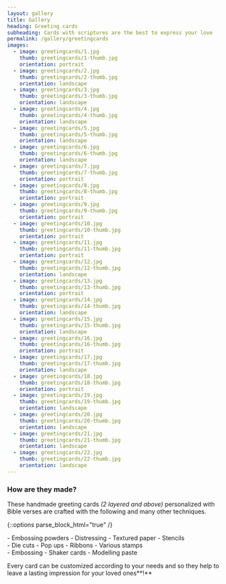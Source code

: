 ```yaml
---
layout: gallery
title: Gallery
heading: Greeting cards
subheading: Cards with scriptures are the best to express your love
permalink: /gallery/greetingcards
images:
  - image: greetingcards/1.jpg
    thumb: greetingcards/1-thumb.jpg
    orientation: portrait
  - image: greetingcards/2.jpg
    thumb: greetingcards/2-thumb.jpg
    orientation: landscape
  - image: greetingcards/3.jpg
    thumb: greetingcards/3-thumb.jpg
    orientation: landscape
  - image: greetingcards/4.jpg
    thumb: greetingcards/4-thumb.jpg
    orientation: landscape
  - image: greetingcards/5.jpg
    thumb: greetingcards/5-thumb.jpg
    orientation: landscape
  - image: greetingcards/6.jpg
    thumb: greetingcards/6-thumb.jpg
    orientation: landscape
  - image: greetingcards/7.jpg
    thumb: greetingcards/7-thumb.jpg
    orientation: portrait
  - image: greetingcards/8.jpg
    thumb: greetingcards/8-thumb.jpg
    orientation: portrait
  - image: greetingcards/9.jpg
    thumb: greetingcards/9-thumb.jpg
    orientation: portrait
  - image: greetingcards/10.jpg
    thumb: greetingcards/10-thumb.jpg
    orientation: portrait
  - image: greetingcards/11.jpg
    thumb: greetingcards/11-thumb.jpg
    orientation: portrait
  - image: greetingcards/12.jpg
    thumb: greetingcards/12-thumb.jpg
    orientation: landscape
  - image: greetingcards/13.jpg
    thumb: greetingcards/13-thumb.jpg
    orientation: portrait
  - image: greetingcards/14.jpg
    thumb: greetingcards/14-thumb.jpg
    orientation: landscape
  - image: greetingcards/15.jpg
    thumb: greetingcards/15-thumb.jpg
    orientation: landscape
  - image: greetingcards/16.jpg
    thumb: greetingcards/16-thumb.jpg
    orientation: portrait
  - image: greetingcards/17.jpg
    thumb: greetingcards/17-thumb.jpg
    orientation: landscape
  - image: greetingcards/18.jpg
    thumb: greetingcards/18-thumb.jpg
    orientation: portrait
  - image: greetingcards/19.jpg
    thumb: greetingcards/19-thumb.jpg
    orientation: landscape
  - image: greetingcards/20.jpg
    thumb: greetingcards/20-thumb.jpg
    orientation: landscape
  - image: greetingcards/21.jpg
    thumb: greetingcards/21-thumb.jpg
    orientation: landscape
  - image: greetingcards/22.jpg
    thumb: greetingcards/22-thumb.jpg
    orientation: landscape
---
```


### How are they made?
These handmade greeting cards *(2 layered and above)* personalized with Bible verses are crafted with the following and many other techniques.

{::options parse_block_html="true" /}
<div class="row">
  <div class="4u">
  - Embossing powders
  - Distressing
  - Textured paper
  - Stencils
  </div>
  <div class="4u">
  - Die cuts
  - Pop ups
  - Ribbons
  - Various stamps
  </div>
  <div class="4u">
  - Embossing
  - Shaker cards
  - Modelling paste
  </div>
</div>

Every card can be customized according to your needs and so they help to leave a lasting impression for your loved ones**!** <i class="fa fa-gift" style="color:REBECCAPURPLE" aria-hidden="true"></i>